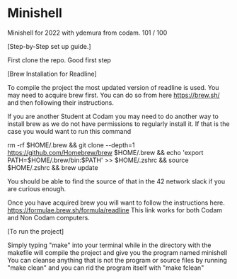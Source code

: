 # Minishell
Minishell for 2022 with ydemura from codam. 101 / 100

[Step-by-Step set up guide.]

First clone the repo. Good first step

[Brew Installation for Readline]

To compile the project the most updated version of readline is used. You may need to acquire brew first. You can do so from here https://brew.sh/ and then following their instructions.

If you are another Student at Codam you may need to do another way to install brew as we do not have permissions to regularly install it. If that is the case you would want to run this command

rm -rf $HOME/.brew && git clone --depth=1 https://github.com/Homebrew/brew $HOME/.brew && echo 'export PATH=$HOME/.brew/bin:$PATH' >> $HOME/.zshrc && source $HOME/.zshrc && brew update

You should be able to find the source of that in the 42 network slack if you are curious enough.

Once you have acquired brew you will want to follow the instructions here.
https://formulae.brew.sh/formula/readline This link works for both Codam and Non Codam computers.

[To run the project]

Simply typing "make" into your terminal while in the directory with the makefile
will compile the project and give you the program named minishell
You can cleanse anything that is not the program or source files by running "make clean" and you can rid the program itself with "make fclean"
